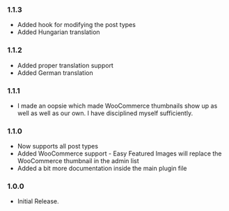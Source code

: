 ### 1.1.3

- Added hook for modifying the post types
- Added Hungarian translation

### 1.1.2

- Added proper translation support
- Added German translation

### 1.1.1

- I made an oopsie which made WooCommerce thumbnails show up as well as well as our own. I have disciplined myself sufficiently.

### 1.1.0

- Now supports all post types
- Added WooCommerce support - Easy Featured Images will replace the WooCommerce thumbnail in the admin list
- Added a bit more documentation inside the main plugin file

### 1.0.0

- Initial Release.
